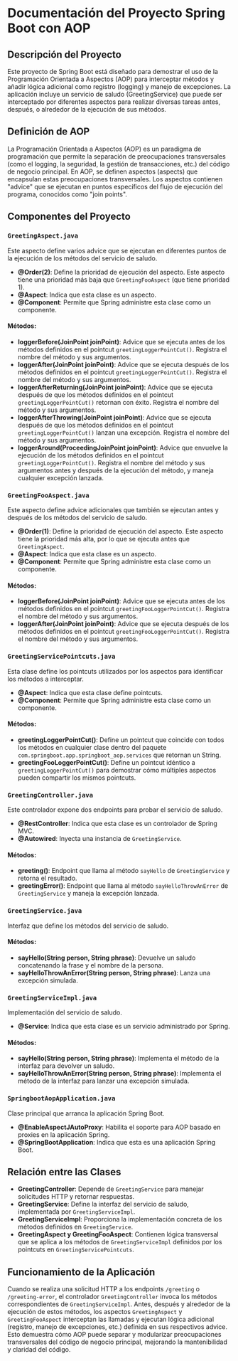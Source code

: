 # Documentación del Proyecto Spring Boot con AOP

## Descripción del Proyecto

Este proyecto de Spring Boot está diseñado para demostrar el uso de la Programación Orientada a Aspectos (AOP) para interceptar métodos y añadir lógica adicional como registro (logging) y manejo de excepciones. La aplicación incluye un servicio de saludo (GreetingService) que puede ser interceptado por diferentes aspectos para realizar diversas tareas antes, después, o alrededor de la ejecución de sus métodos.

## Definición de AOP

La Programación Orientada a Aspectos (AOP) es un paradigma de programación que permite la separación de preocupaciones transversales (como el logging, la seguridad, la gestión de transacciones, etc.) del código de negocio principal. En AOP, se definen aspectos (aspects) que encapsulan estas preocupaciones transversales. Los aspectos contienen "advice" que se ejecutan en puntos específicos del flujo de ejecución del programa, conocidos como "join points".

## Componentes del Proyecto

### `GreetingAspect.java`

Este aspecto define varios advice que se ejecutan en diferentes puntos de la ejecución de los métodos del servicio de saludo.

- **@Order(2)**: Define la prioridad de ejecución del aspecto. Este aspecto tiene una prioridad más baja que `GreetingFooAspect` (que tiene prioridad 1).
- **@Aspect**: Indica que esta clase es un aspecto.
- **@Component**: Permite que Spring administre esta clase como un componente.

#### Métodos:

- **loggerBefore(JoinPoint joinPoint)**: Advice que se ejecuta antes de los métodos definidos en el pointcut `greetingLoggerPointCut()`. Registra el nombre del método y sus argumentos.
- **loggerAfter(JoinPoint joinPoint)**: Advice que se ejecuta después de los métodos definidos en el pointcut `greetingLoggerPointCut()`. Registra el nombre del método y sus argumentos.
- **loggerAfterReturning(JoinPoint joinPoint)**: Advice que se ejecuta después de que los métodos definidos en el pointcut `greetingLoggerPointCut()` retornan con éxito. Registra el nombre del método y sus argumentos.
- **loggerAfterThrowing(JoinPoint joinPoint)**: Advice que se ejecuta después de que los métodos definidos en el pointcut `greetingLoggerPointCut()` lanzan una excepción. Registra el nombre del método y sus argumentos.
- **loggerAround(ProceedingJoinPoint joinPoint)**: Advice que envuelve la ejecución de los métodos definidos en el pointcut `greetingLoggerPointCut()`. Registra el nombre del método y sus argumentos antes y después de la ejecución del método, y maneja cualquier excepción lanzada.

### `GreetingFooAspect.java`

Este aspecto define advice adicionales que también se ejecutan antes y después de los métodos del servicio de saludo.

- **@Order(1)**: Define la prioridad de ejecución del aspecto. Este aspecto tiene la prioridad más alta, por lo que se ejecuta antes que `GreetingAspect`.
- **@Aspect**: Indica que esta clase es un aspecto.
- **@Component**: Permite que Spring administre esta clase como un componente.

#### Métodos:

- **loggerBefore(JoinPoint joinPoint)**: Advice que se ejecuta antes de los métodos definidos en el pointcut `greetingFooLoggerPointCut()`. Registra el nombre del método y sus argumentos.
- **loggerAfter(JoinPoint joinPoint)**: Advice que se ejecuta después de los métodos definidos en el pointcut `greetingFooLoggerPointCut()`. Registra el nombre del método y sus argumentos.

### `GreetingServicePointcuts.java`

Esta clase define los pointcuts utilizados por los aspectos para identificar los métodos a interceptar.

- **@Aspect**: Indica que esta clase define pointcuts.
- **@Component**: Permite que Spring administre esta clase como un componente.

#### Métodos:

- **greetingLoggerPointCut()**: Define un pointcut que coincide con todos los métodos en cualquier clase dentro del paquete `com.springboot.app.springboot_aop.services` que retornan un String.
- **greetingFooLoggerPointCut()**: Define un pointcut idéntico a `greetingLoggerPointCut()` para demostrar cómo múltiples aspectos pueden compartir los mismos pointcuts.

### `GreetingController.java`

Este controlador expone dos endpoints para probar el servicio de saludo.

- **@RestController**: Indica que esta clase es un controlador de Spring MVC.
- **@Autowired**: Inyecta una instancia de `GreetingService`.

#### Métodos:

- **greeting()**: Endpoint que llama al método `sayHello` de `GreetingService` y retorna el resultado.
- **greetingError()**: Endpoint que llama al método `sayHelloThrowAnError` de `GreetingService` y maneja la excepción lanzada.

### `GreetingService.java`

Interfaz que define los métodos del servicio de saludo.

#### Métodos:

- **sayHello(String person, String phrase)**: Devuelve un saludo concatenando la frase y el nombre de la persona.
- **sayHelloThrowAnError(String person, String phrase)**: Lanza una excepción simulada.

### `GreetingServiceImpl.java`

Implementación del servicio de saludo.

- **@Service**: Indica que esta clase es un servicio administrado por Spring.

#### Métodos:

- **sayHello(String person, String phrase)**: Implementa el método de la interfaz para devolver un saludo.
- **sayHelloThrowAnError(String person, String phrase)**: Implementa el método de la interfaz para lanzar una excepción simulada.

### `SpringbootAopApplication.java`

Clase principal que arranca la aplicación Spring Boot.

- **@EnableAspectJAutoProxy**: Habilita el soporte para AOP basado en proxies en la aplicación Spring.
- **@SpringBootApplication**: Indica que esta es una aplicación Spring Boot.

## Relación entre las Clases

- **GreetingController**: Depende de `GreetingService` para manejar solicitudes HTTP y retornar respuestas.
- **GreetingService**: Define la interfaz del servicio de saludo, implementada por `GreetingServiceImpl`.
- **GreetingServiceImpl**: Proporciona la implementación concreta de los métodos definidos en `GreetingService`.
- **GreetingAspect y GreetingFooAspect**: Contienen lógica transversal que se aplica a los métodos de `GreetingServiceImpl` definidos por los pointcuts en `GreetingServicePointcuts`.

## Funcionamiento de la Aplicación

Cuando se realiza una solicitud HTTP a los endpoints `/greeting` o `/greeting-error`, el controlador `GreetingController` invoca los métodos correspondientes de `GreetingServiceImpl`. Antes, después y alrededor de la ejecución de estos métodos, los aspectos `GreetingAspect` y `GreetingFooAspect` interceptan las llamadas y ejecutan lógica adicional (registro, manejo de excepciones, etc.) definida en sus respectivos advice. Esto demuestra cómo AOP puede separar y modularizar preocupaciones transversales del código de negocio principal, mejorando la mantenibilidad y claridad del código.
